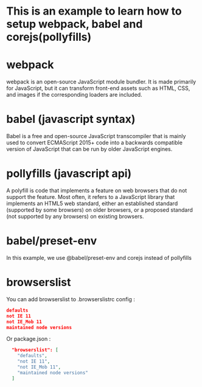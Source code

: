 # This is an example to learn how to setup webpack, babel and corejs(pollyfills)

# webpack
webpack is an open-source JavaScript module bundler. It is made primarily for JavaScript, but it can transform front-end assets such as HTML, CSS, and images if the corresponding loaders are included.

# babel (javascript syntax)
Babel is a free and open-source JavaScript transcompiler that is mainly used to convert ECMAScript 2015+ code into a backwards compatible version of JavaScript that can be run by older JavaScript engines. 

# pollyfills (javascript api)
A polyfill is code that implements a feature on web browsers that do not support the feature. Most often, it refers to a JavaScript library that implements an HTML5 web standard, either an established standard (supported by some browsers) on older browsers, or a proposed standard (not supported by any browsers) on existing browsers.

# babel/preset-env
In this example, we use @babel/preset-env and corejs instead of pollyfills

# browserslist
You can add browserslist to .browserslistrc config :
```json
defaults
not IE 11
not IE_Mob 11
maintained node versions
```
Or package.json :
```json
  "browserslist": [
    "defaults",
    "not IE 11",
    "not IE_Mob 11",
    "maintained node versions"
  ]
```
